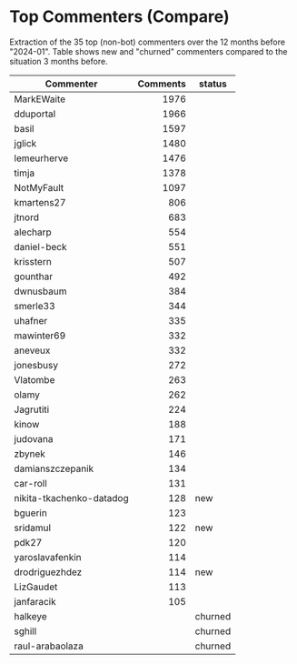 # Top Commenters (Compare)

Extraction of the 35 top (non-bot) commenters 
over the 12 months before "2024-01".
Table shows new and "churned" commenters compared 
to the situation 3 months before.


| Commenter                | Comments | status  |
| ------------------------ | -------: | ------- |
| MarkEWaite               |     1976 |         |
| dduportal                |     1966 |         |
| basil                    |     1597 |         |
| jglick                   |     1480 |         |
| lemeurherve              |     1476 |         |
| timja                    |     1378 |         |
| NotMyFault               |     1097 |         |
| kmartens27               |      806 |         |
| jtnord                   |      683 |         |
| alecharp                 |      554 |         |
| daniel-beck              |      551 |         |
| krisstern                |      507 |         |
| gounthar                 |      492 |         |
| dwnusbaum                |      384 |         |
| smerle33                 |      344 |         |
| uhafner                  |      335 |         |
| mawinter69               |      332 |         |
| aneveux                  |      332 |         |
| jonesbusy                |      272 |         |
| Vlatombe                 |      263 |         |
| olamy                    |      262 |         |
| Jagrutiti                |      224 |         |
| kinow                    |      188 |         |
| judovana                 |      171 |         |
| zbynek                   |      146 |         |
| damianszczepanik         |      134 |         |
| car-roll                 |      131 |         |
| nikita-tkachenko-datadog |      128 | new     |
| bguerin                  |      123 |         |
| sridamul                 |      122 | new     |
| pdk27                    |      120 |         |
| yaroslavafenkin          |      114 |         |
| drodriguezhdez           |      114 | new     |
| LizGaudet                |      113 |         |
| janfaracik               |      105 |         |
| halkeye                  |          | churned |
| sghill                   |          | churned |
| raul-arabaolaza          |          | churned |
